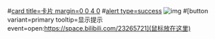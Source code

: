 #[card title=卡片 margin=0 0 4 0](可以拥有一个卡片)
#[alert type=success](这是一个警告)
![img](https://github.com/remarkjs/react-markdown/workflows/main/badge.svg)
#[button variant=primary tooltip=显示提示 event=open:https://space.bilibili.com/23265721](鼠标放在这里)